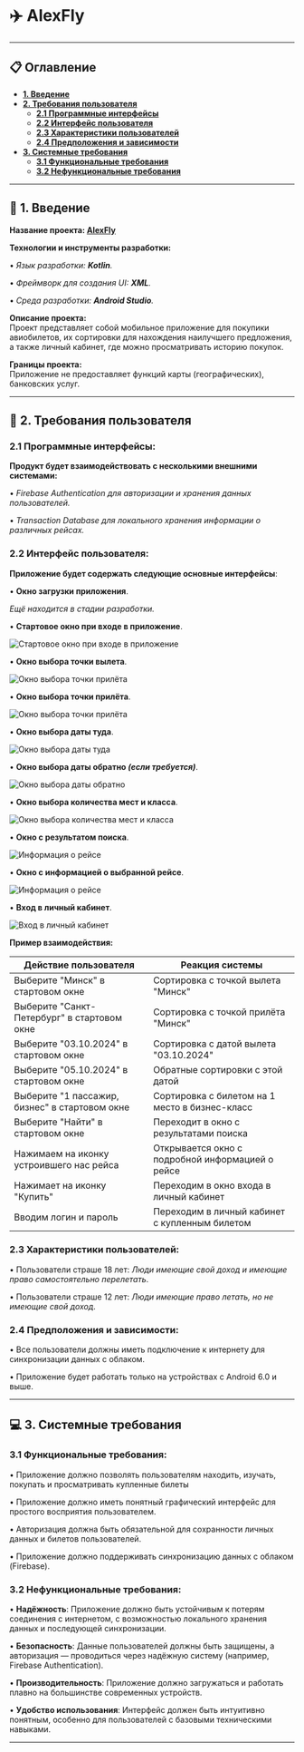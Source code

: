 # :airplane: __AlexFly__

____

## :clipboard: __Оглавление__

- __[1. Введение](#intro)__
- __[2. Требования пользователя](#user_requirements)__
    - __[2.1 Программные интерфейсы](#interfaces)__
    - __[2.2 Интерфейс пользователя](#ui)__
    - __[2.3 Характеристики пользователей](#user_characteristics)__
    - __[2.4 Предположения и зависимости](#assumptions)__
- __[3. Системные требования](#system_requirements)__
    - __[3.1 Функциональные требования](#functional_requirements)__
    - __[3.2 Нефункциональные требования](#non_functional_requirements)__
___

<a name="intro"></a>
## :newspaper: __1. Введение__

__Название проекта: [AlexFly](https://github.com/Alexrshut/LAB2_ZhTSRPO)__

__Технологии и инструменты разработки:__

•	_Язык разработки: ___Kotlin___._

•	_Фреймворк для создания UI: ___XML___._

•	_Среда разработки: ___Android Studio___._

__Описание проекта:__  
Проект представляет собой мобильное приложение для покупики авиобилетов, их сортировки для нахождения наилучшего предложения, а также личный кабинет, где можно просматривать историю покупок.

__Границы проекта:__  
Приложение не предоставляет функций карты (географических), банковских услуг.

___

<a name="user_requirements"></a>
## :page_facing_up: __2. Требования пользователя__

<a name="interfaces"></a>
### __2.1 Программные интерфейсы:__

__Продукт будет взаимодействовать с несколькими внешними системами:__

• _Firebase Authentication для авторизации и хранения данных пользователей._

• _Transaction Database для локального хранения информации о различных рейсах._

<a name="ui"></a>
### __2.2 Интерфейс пользователя:__

__Приложение будет содержать следующие основные интерфейсы__:

• __Окно загрузки приложения__.
  
  _Ещё находится в стадии разработки._

• __Стартовое окно при входе в приложение__.
  
  ![Стартовое окно при входе в приложение](https://github.com/Alexrshut/LAB2_ZhTSRPO/blob/main/docs/mocaps/main_screen.png)
  
• __Окно выбора точки вылета__.
  
  ![Окно выбора точки прилёта](https://github.com/Alexrshut/LAB2_ZhTSRPO/blob/main/docs/mocaps/flying_of_out_screen.png)

• __Окно выбора точки прилёта__.

  ![Окно выбора точки прилёта](https://github.com/Alexrshut/LAB2_ZhTSRPO/blob/main/docs/mocaps/place_of_arrival_screen.png)

• __Окно выбора даты туда__.
  
  ![Окно выбора даты туда](https://github.com/Alexrshut/LAB2_ZhTSRPO/blob/main/docs/mocaps/data_screen_there.png)

• __Окно выбора даты обратно _(если требуется)___.
  
  ![Окно выбора даты обратно](https://github.com/Alexrshut/LAB2_ZhTSRPO/blob/main/docs/mocaps/data_screen_back.png)

• __Окно выбора количества мест и класса__.
  
  ![Окно выбора количества мест и класса](https://github.com/Alexrshut/LAB2_ZhTSRPO/blob/main/docs/mocaps/quantity_and_baggage_screen.png)

• __Окно с результатом поиска__.

  ![Информация о рейсе](https://github.com/Alexrshut/LAB2_ZhTSRPO/blob/main/docs/mocaps/search_results_screen.png)

• __Окно с информацией о выбранной рейсе__.

  ![Информация о рейсе](https://github.com/Alexrshut/LAB2_ZhTSRPO/blob/main/docs/mocaps/about_the_flight_screen.png)

• __Вход в личный кабинет__.

  ![Вход в личный кабинет](https://github.com/Alexrshut/LAB2_ZhTSRPO/blob/main/docs/mocaps/buy_tickets_screen.png)


__Пример взаимодействия:__

| Действие пользователя                          | Реакция системы                                               |
|------------------------------------------------|---------------------------------------------------------------|
| Выберите "Минск" в стартовом окне            |Сортировка с точкой вылета "Минск"                          |
| Выберите "Санкт-Петербург" в стартовом окне            |Сортировка с точкой прилёта  "Минск"                          |
| Выберите "03.10.2024" в стартовом окне            |Сортировка с датой вылета "03.10.2024"                         |
| Выберите "05.10.2024" в стартовом окне            |Обратные сортировки с этой датой                        |
| Выберите "1 пассажир, бизнес" в стартовом окне            |Сортировка с билетом на 1 место в бизнес-класс                          |
| Выберите "Найти" в стартовом окне            |Переходит в окно с результатами поиска                         |
| Нажимаем на иконку устроившего нас рейса                      |Открывается окно с подробной информацией о рейсе     |
| Нажимает на иконку "Купить"       |Переходим в окно входа в личный кабинет   |
| Вводим логин и пароль                |Переходим в личный кабинет с купленным билетом             |

<a name="user_characteristics"></a>
### __2.3 Характеристики пользователей:__

•	Пользователи страше 18 лет: _Люди имеющие свой доход и имеющие право самостоятельно перелетать_.

•	Пользователи страше 12 лет: _Люди имеющие право летать, но не имеющие свой доход_.

<a name="assumptions"></a>
### __2.4 Предположения и зависимости:__

•	Все пользователи должны иметь подключение к интернету для синхронизации данных с облаком.

•	Приложение будет работать только на устройствах с Android 6.0 и выше.

___

<a name="system_requirements"></a>
## :computer: __3. Системные требования__

<a name="functional_requirements"></a>
### __3.1 Функциональные требования:__

• Приложение должно позволять пользователям находить, изучать, покупать и просматривать купленные билеты

• Приложение должно иметь понятный графический интерфейс для простого восприятия пользователем.

• Авторизация должна быть обязательной для сохранности личных данных и билетов пользователей.

• Приложение должно поддерживать синхронизацию данных с облаком (Firebase).

<a name="non_functional_requirements"></a>
### __3.2 Нефункциональные требования:__

•	__Надёжность__: Приложение должно быть устойчивым к потерям соединения с интернетом, с возможностью локального хранения данных и последующей синхронизации.

•	__Безопасность__: Данные пользователей должны быть защищены, а авторизация — проводиться через надёжную систему (например, Firebase Authentication).

•	__Производительность__: Приложение должно загружаться и работать плавно на большинстве современных устройств.

•	__Удобство использования__: Интерфейс должен быть интуитивно понятным, особенно для пользователей с базовыми техническими навыками.

___

